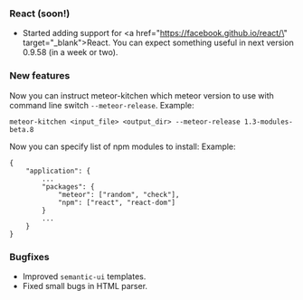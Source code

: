 ### React (soon!)
- Started adding support for <a href=\"https://facebook.github.io/react/\" target=\"_blank\">React</a>. You can expect something useful in next version 0.9.58 (in a week or two).
### New features
Now you can instruct meteor-kitchen which meteor version to use with command line switch `--meteor-release`.
Example:
```
meteor-kitchen <input_file> <output_dir> --meteor-release 1.3-modules-beta.8
```
Now you can specify list of npm modules to install:
Example:
```
{
	"application": {
	    ...
		"packages": {
			"meteor": ["random", "check"],
			"npm": ["react", "react-dom"]
		}
		...
	}
}
``` 
### Bugfixes
- Improved `semantic-ui` templates.
- Fixed small bugs in HTML parser.
